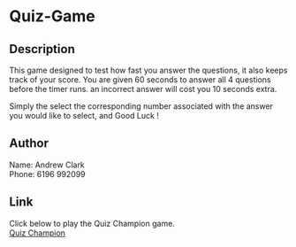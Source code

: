 # Quiz-Game

## Description
This game designed to test how fast you answer the questions, it also keeps track of your score.
You are given 60 seconds to answer all 4 questions before the timer runs. an incorrect answer will cost you 10 seconds extra.

Simply the select the corresponding number associated with the answer you would like to select, and Good Luck !


## Author
Name: Andrew Clark<br>
Phone: 6196 992099
## Link
Click below to play the Quiz Champion game.<br>
<a href="">Quiz Champion</a>